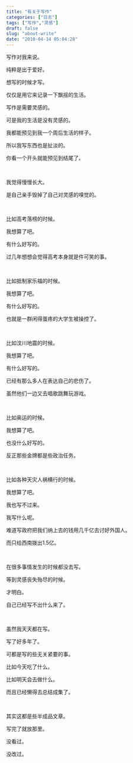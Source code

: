 ```yaml
---
title: "有关于写作"
categories: ["日志"]
tags: ["写作","灵感"]
draft: false
slug: "about-write"
date: "2010-04-14 05:04:28"
---
```


<p>写作对我来说。</p>

<p>纯粹是出于爱好。</p>

<p>想写的时候才写。</p>

<p>仅仅是用它来记录一下飘摇的生活。</p>

<p>写作是需要灵感的。</p>

<p>可是我的生活是没有灵感的。</p>

<p>我都能预见到我一个周后生活的样子。</p>

<p>所以我写东西也是扯淡的。</p>

<p>你看一个开头就能预见到结尾了。</p>

<p><br class="spacer_"></p>

<p>我觉得慢慢长大。</p>

<p>是自己亲手毁掉了自己对灵感的嗅觉的。</p>

<p><br class="spacer_"></p>

<p>比如高考落榜的时候。</p>

<p>我想算了吧。</p>

<p>有什么好写的。</p>

<p>过几年想想会觉得高考本身就是件可笑的事。</p>

<p><br class="spacer_"></p>

<p>比如抵制家乐福的时候。</p>

<p>我想算了吧。</p>

<p>有什么好写的。</p>

<p>也就是一群闲得蛋疼的大学生被操控了。</p>

<p><br class="spacer_"></p>

<p>比如汶川地震的时候。</p>

<p>我想算了吧。</p>

<p>有什么好写的。</p>

<p>已经有那么多人在表达自己的悲伤了。</p>

<p>虽然他们一边又去唱歌跳舞玩游戏。</p>

<p><br class="spacer_"></p>

<p>比如奥运的时候。</p>

<p>我想算了吧。</p>

<p>也没什么好写的。</p>

<p>反正那些金牌都是些政治任务。</p>

<p><br class="spacer_"></p>

<p>比如各种天灾人祸横行的时候。</p>

<p>我想算了吧。</p>

<p>我也写不过来。</p>

<p>我写什么呢。</p>

<p>难道写政府把我们纳上去的钱用几千亿去讨好外国人。</p>

<p>而只给西南拨出1.5亿。</p>

<p><br class="spacer_"></p>

<p>在很多事情发生的时候都没去写。</p>

<p>等到灵感丧失殆尽的时候。</p>

<p>才明白。</p>

<p>自己已经写不出什么来了。</p>

<p><br class="spacer_"></p>

<p>虽然我天天都在写。</p>

<p>写了好多年了。</p>

<p>可都是写的些无关紧要的事。</p>

<p>比如今天吃了什么。</p>

<p>比如明天会去做什么。</p>

<p>而且已经懒得去总结成集了。</p>

<p><br class="spacer_"></p>

<p>其实这都是些半成品文章。</p>

<p>写完了就放那里。</p>

<p>没看过。</p>

<p>没改过。</p>
